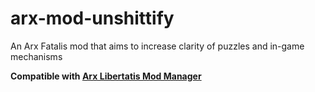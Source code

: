 # arx-mod-unshittify

An Arx Fatalis mod that aims to increase clarity of puzzles and in-game mechanisms

**Compatible with
[Arx Libertatis Mod Manager](https://github.com/fredlllll/ArxLibertatisModManager)**
